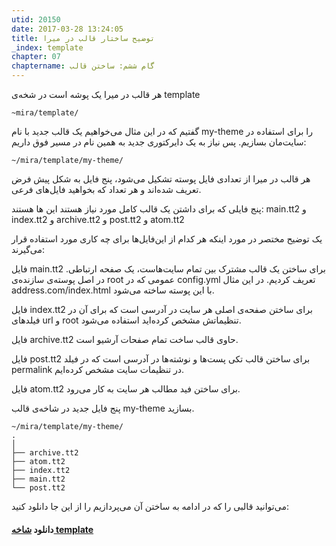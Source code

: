 ```yaml
---
utid: 20150
date: 2017-03-28 13:24:05
title: توضیح ساختار قالب در میرا
_index: template
chapter: 07
chaptername: گام ششم: ساختن قالب
---
```

هر قالب در میرا یک پوشه است در شخه‌ی template

	~mira/template/

گفتیم که در این مثال می‌خواهیم یک قالب جدید با نام my-theme را برای استفاده در سایت‌مان بسازیم. پس نیاز به یک دایرکتوری جدید به همین نام در مسیر فوق داریم:

	~/mira/template/my-theme/

هر قالب در میرا از تعدادی فایل پوسته تشکیل می‌شود، پنج فایل به شکل پیش فرض تعریف شده‌اند و هر تعداد که بخواهید فایل‌های فرعی.

پنج فایلی که برای داشتن یک قالب کامل مورد نیاز هستند این ها هستند: main.tt2 و index.tt2 و archive.tt2 و post.tt2 و atom.tt2

یک توضیح مختصر در مورد اینکه هر کدام از این‌فایل‌ها برای چه کاری مورد استفاده قرار می‌گیرند:

فایل main.tt2 برای ساختن یک قالب مشترک بین تمام سایت‌هاست، یک صفحه ارتباطی. در اصل پوسته‌ی سازنده‌ی root عمومی که در config.yml تعریف کردیم. در این مثال address.com/index.html با این پوسته ساخته می‌شود.

فایل index.tt2 برای ساختن صفحه‌ی اصلی هر سایت در آدرسی است که برای آن در فیلدهای url و root تنظیماتش مشخص کرده‌اید استفاده می‌شود.

فایل archive.tt2 حاوی قالب ساخت تمام صفحات آرشیو است.

فایل post.tt2 برای ساختن قالب تکی پست‌ها و نوشته‌ها در آدرسی است که در فیلد permalink در تنظیمات سایت مشخص کرده‌ایم.

فایل atom.tt2 برای ساختن فید مطالب هر سایت به کار می‌رود.

پنج فایل جدید در شاخه‌ی قالب my-theme بسازید.

	~/mira/template/my-theme/
	.
	│
	├── archive.tt2
	├── atom.tt2
	├── index.tt2
	├── main.tt2
	└── post.tt2

می‌توانید قالبی را که در ادامه به ساختن آن می‌پردازیم را از این جا دانلود کنید:

#### دانلود [شاخه template](https://raw.githubusercontent.com/miraxy/sample/master/template.zip)
